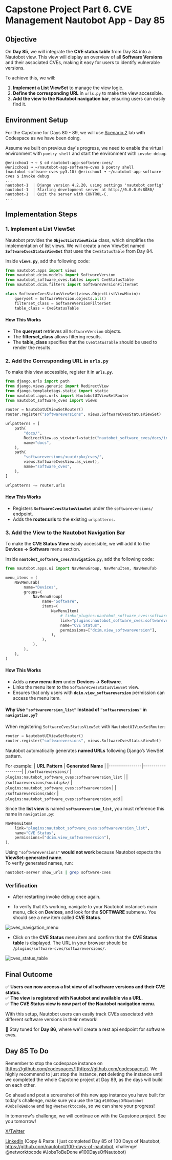 # Capstone Project Part 6. CVE Management Nautobot App - Day 85

## **Objective**
On **Day 85**, we will integrate the **CVE status table** from Day 84 into a Nautobot view. This view will display an overview of all **Software Versions** and their associated CVEs, making it easy for users to identify vulnerable versions.

To achieve this, we will:
1. **Implement a List ViewSet** to manage the view logic.
2. **Define the corresponding URL** in `urls.py` to make the view accessible.
3. **Add the view to the Nautobot navigation bar**, ensuring users can easily find it.

## Environment Setup

For the Capstone for Days 80 - 89, we will use [Scenario 2](../Lab_Setup/scenario_2_setup/README.md) lab with Codespace as we have been doing. 

Assume we built on previous day's progress, we need to enable the virtual environment with `poetry shell` and start the environment with `invoke debug`: 

```
@ericchou1 ➜ ~ $ cd nautobot-app-software-cves/
@ericchou1 ➜ ~/nautobot-app-software-cves $ poetry shell
(nautobot-software-cves-py3.10) @ericchou1 ➜ ~/nautobot-app-software-cves $ invoke debug
...
nautobot-1  | Django version 4.2.20, using settings 'nautobot_config'
nautobot-1  | Starting development server at http://0.0.0.0:8080/
nautobot-1  | Quit the server with CONTROL-C.
...
```

## **Implementation Steps**

### **1. Implement a List ViewSet**
Nautobot provides the **`ObjectListViewMixin`** class, which simplifies the implementation of list views. We will create a new ViewSet named **`SoftwareCvesStatusViewSet`** that uses the `CveStatusTable` from Day 84.

Inside **`views.py`**, add the following code:

````python
from nautobot.apps import views
from nautobot.dcim.models import SoftwareVersion
from nautobot_software_cves.tables import CveStatusTable
from nautobot.dcim.filters import SoftwareVersionFilterSet

class SoftwareCvesStatusViewSet(views.ObjectListViewMixin):
    queryset = SoftwareVersion.objects.all()
    filterset_class = SoftwareVersionFilterSet
    table_class = CveStatusTable
````

#### **How This Works**
- The **queryset** retrieves all `SoftwareVersion` objects.
- The **filterset_class** allows filtering results.
- The **table_class** specifies that the `CveStatusTable` should be used to render the results.


### **2. Add the Corresponding URL in `urls.py`**
To make this view accessible, register it in **`urls.py`**.

````python
from django.urls import path
from django.views.generic import RedirectView
from django.templatetags.static import static
from nautobot.apps.urls import NautobotUIViewSetRouter
from nautobot_software_cves import views

router = NautobotUIViewSetRouter()
router.register("softwareversions", views.SoftwareCvesStatusViewSet)

urlpatterns = [
    path(
        "docs/",
        RedirectView.as_view(url=static("nautobot_software_cves/docs/index.html")),
        name="docs",
    ),
    path(
        "softwareversions/<uuid:pk>/cves/",
        views.SoftwareCvesView.as_view(),
        name="software_cves",
    ),
]

urlpatterns += router.urls
````

#### **How This Works**
- Registers **`SoftwareCvesStatusViewSet`** under the `softwareversions/` endpoint.
- Adds the **router.urls** to the existing `urlpatterns`.


### **3. Add the View to the Nautobot Navigation Bar**
To make the **CVE Status View** easily accessible, we will add it to the **Devices → Software** menu section.

Inside **`nautobot_software_cves/navigation.py`**, add the following code:

````python
from nautobot.apps.ui import NavMenuGroup, NavMenuItem, NavMenuTab

menu_items = (
    NavMenuTab(
        name="Devices",
        groups=(
            NavMenuGroup(
                name="Software",
                items=(
                    NavMenuItem(
                        # link="plugins:nautobot_software_cves:softwareversions", # Explained Below
                        link="plugins:nautobot_software_cves:softwareversion_list",
                        name="CVE Status",
                        permissions=["dcim.view_softwareversion"],
                    ),
                ),
            ),
        ),
    ),
)
````

#### **How This Works**
- Adds a **new menu item** under **Devices → Software**.
- Links the menu item to the `SoftwareCvesStatusViewSet` view.
- Ensures that only users with **`dcim.view_softwareversion`** permission can access the menu item.

#### **Why Use `"softwareversion_list"` Instead of `"softwareversions"` in `navigation.py`?**

When registering `SoftwareCvesStatusViewSet` with `NautobotUIViewSetRouter`:
```python
router = NautobotUIViewSetRouter()
router.register("softwareversions", views.SoftwareCvesStatusViewSet)
```
Nautobot automatically generates **named URLs** following Django’s ViewSet pattern.

For example:
| **URL Pattern** | **Generated Name** |
|----------------|-------------------|
| `/softwareversions/` | `plugins:nautobot_software_cves:softwareversion_list` |
| `/softwareversions/<uuid:pk>/` | `plugins:nautobot_software_cves:softwareversion` |
| `/softwareversions/add/` | `plugins:nautobot_software_cves:softwareversion_add` |

Since the **list view** is named **`softwareversion_list`**, you must reference this name in `navigation.py`:

```python
NavMenuItem(
    link="plugins:nautobot_software_cves:softwareversion_list",
    name="CVE Status",
    permissions=["dcim.view_softwareversion"],
),
```

Using `"softwareversions"` **would not work** because Nautobot expects the **ViewSet-generated name**.  
To verify generated names, run:

```sh
nautobot-server show_urls | grep software-cves
```

### Verfification

- After restarting invoke debug once again.

- To verify that it’s working, navigate to your Nautobot instance’s main menu, click on **Devices**, and look for the **SOFTWARE** submenu. You should see a new item called **CVE Status**.

![cves_navigation_menu](images/navigation_menu.png)

- Click on the **CVE Status** menu item and confirm that the **CVE Status table** is displayed. The URL in your browser should be `/plugins/software-cves/softwareversions/`.

![cves_status_table](images/cve_status_table.png)


## **Final Outcome**
✅ **Users can now access a list view of all software versions and their CVE status.**  
✅ **The view is registered with Nautobot and available via a URL.**  
✅ **The CVE Status view is now part of the Nautobot navigation menu.**  

With this setup, Nautobot users can easily track CVEs associated with different software versions in their network!

🚀 Stay tuned for **Day 86**, where we'll create a rest api endpoint for software cves.

## Day 85 To Do

Remember to stop the codespace instance on [https://github.com/codespaces/](https://github.com/codespaces/). We highly recommend to just stop the instance, **not** deleting the instance until we completed the whole Capstone project at Day 89, as the days will build on each other.  

Go ahead and post a screenshot of this new app instance you have built for today's challenge, make sure you use the tag `#100DaysOfNautobot` `#JobsToBeDone` and tag `@networktocode`, so we can share your progress! 

In tomorrow's challenge, we will continue on with the Capstone project. See you tomorrow! 

[X/Twitter](<https://twitter.com/intent/tweet?url=https://github.com/nautobot/100-days-of-nautobot&text=I+just+completed+Day+85+of+the+100+days+of+nautobot+challenge+!&hashtags=100DaysOfNautobot,JobsToBeDone>)

[LinkedIn](https://www.linkedin.com/) (Copy & Paste: I just completed Day 85 of 100 Days of Nautobot, https://github.com/nautobot/100-days-of-nautobot, challenge! @networktocode #JobsToBeDone #100DaysOfNautobot) 


